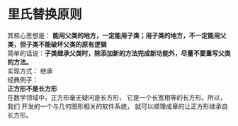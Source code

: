 # 里氏替换原则

其核心思想是： **能用父类的地方，一定能用子类；用子类的地方，不一定能用父类，但子类不能破坏父类的原有逻辑**  
简单的话说：**子类继承父类时，除添加新的方法完成新功能外，尽量不要重写父类的方法。**  
实现方式： 继承  
经典例子：  
**正方形不是长方形**   
在数学领域中，正方形毫无疑问是长方形，
它是一个长宽相等的长方形。所以，我们
开发的一个与几何图形相关的软件系统，
就可以顺理成章的让正方形继承自长方形。

